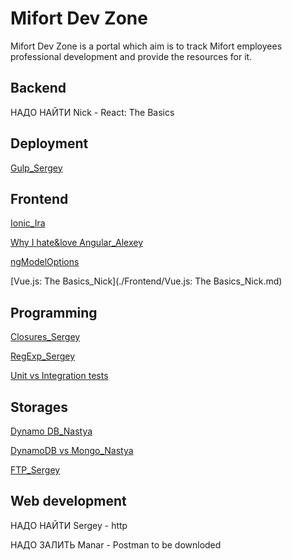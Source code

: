 # Mifort Dev Zone

Mifort Dev Zone is a portal which aim is to track Mifort employees professional development and provide the resources for it.

## Backend
НАДО НАЙТИ Nick - React: The Basics

## Deployment
[Gulp_Sergey](./Deployment/Gulp_Sergey.md)

## Frontend
[Ionic_Ira](./Frontend/Ionic_Ira.md)

[Why I hate&love Angular_Alexey](./Frontend/Why_I_hate&love_Angular-Alexey.md)

[ngModelOptions](./Frontend/ngModelOptions.md)

[Vue.js: The Basics_Nick](./Frontend/Vue.js: The Basics_Nick.md)

## Programming
[Closures_Sergey](./Programming/Closures_Sergey.md)

[RegExp_Sergey](.Programming/Closures_Sergey.md)

[Unit vs Integration tests](./Programming/Unit_vs_Integration_+_mock_vs_stub.md)

## Storages
[Dynamo DB_Nastya](./Storages/DynamoDB_Nastya.md)

[DynamoDB vs Mongo_Nastya](./Storages/ENG.DynamoDB_vs_MongoDB-Nastya.md)

[FTP_Sergey](./Storages/FTP_Sergey.md)

## Web development
НАДО НАЙТИ Sergey - http

НАДО ЗАЛИТЬ Manar - Postman to be downloded
